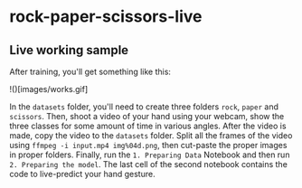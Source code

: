 # rock-paper-scissors-live

## Live working sample
After training, you'll get something like this:

!()[images/works.gif]

In the `datasets` folder, you'll need to create three folders `rock`, `paper` and `scissors`. Then, shoot a video of your hand using your webcam, show the three classes for some amount of time in various angles. After the video is made, copy the video to the `datasets` folder. Split all the frames of the video using `ffmpeg -i input.mp4 img%04d.png`, then cut-paste the proper images in proper folders. Finally, run the `1. Preparing Data` Notebook and then run `2. Preparing the model`. The last cell of the second notebook contains the code to live-predict your hand gesture.
